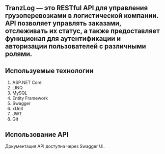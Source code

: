 ## TranzLog — это RESTful API для управления грузоперевозками в логистической компании. API позволяет управлять заказами, отслеживать их статус, а также предоставляет функционал для аутентификации и авторизации пользователей с различными ролями.

## Используемые технологии
1. ASP.NET Core
2. LINQ
3. MySQL
4. Entity Framework
5. Swagger
6. xUnit
7. JWT
8. Git
   
## Использование API

Документация API доступна через Swagger UI.
